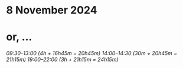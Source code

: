 # 8 November 2024
# or, …

_09:30–13:00 (4h + 16h45m = 20h45m)_
_14:00–14:30 (30m + 20h45m = 21h15m)_
_19:00–22:00 (3h + 21h15m = 24h15m)_
